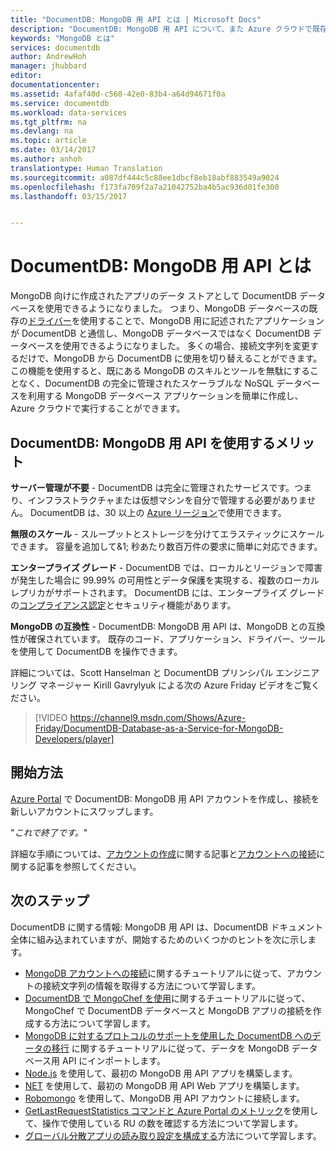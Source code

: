 ```yaml
---
title: "DocumentDB: MongoDB 用 API とは | Microsoft Docs"
description: "DocumentDB: MongoDB 用 API について、また Azure クラウドで既存の MongoDB アプリケーションを簡単に実行する方法について説明します"
keywords: "MongoDB とは"
services: documentdb
author: AndrewHoh
manager: jhubbard
editor: 
documentationcenter: 
ms.assetid: 4afaf40d-c560-42e0-83b4-a64d94671f0a
ms.service: documentdb
ms.workload: data-services
ms.tgt_pltfrm: na
ms.devlang: na
ms.topic: article
ms.date: 03/14/2017
ms.author: anhoh
translationtype: Human Translation
ms.sourcegitcommit: a087df444c5c88ee1dbcf8eb18abf883549a9024
ms.openlocfilehash: f173fa709f2a7a21042752ba4b5ac936d01fe300
ms.lasthandoff: 03/15/2017


---
```

# <a name="what-is-documentdb-api-for-mongodb"></a>DocumentDB: MongoDB 用 API とは

MongoDB 向けに作成されたアプリのデータ ストアとして DocumentDB データベースを使用できるようになりました。 つまり、MongoDB データベースの既存の[ドライバー](https://docs.mongodb.org/ecosystem/drivers/)を使用することで、MongoDB 用に記述されたアプリケーションが DocumentDB と通信し、MongoDB データベースではなく DocumentDB データベースを使用できるようになりました。 多くの場合、接続文字列を変更するだけで、MongoDB から DocumentDB に使用を切り替えることができます。 この機能を使用すると、既にある MongoDB のスキルとツールを無駄にすることなく、DocumentDB の完全に管理されたスケーラブルな NoSQL データベースを利用する MongoDB データベース アプリケーションを簡単に作成し、Azure クラウドで実行することができます。

## <a name="what-is-the-benefit-of-using-documentdb-api-for-mongodb"></a>DocumentDB: MongoDB 用 API を使用するメリット
**サーバー管理が不要** - DocumentDB は完全に管理されたサービスです。つまり、インフラストラクチャまたは仮想マシンを自分で管理する必要がありません。 DocumentDB は、30 以上の [Azure リージョン](https://azure.microsoft.com/regions/services/)で使用できます。

**無限のスケール** - スループットとストレージを分けてエラスティックにスケールできます。 容量を追加して&1; 秒あたり数百万件の要求に簡単に対応できます。

**エンタープライズ グレード** - DocumentDB では、ローカルとリージョンで障害が発生した場合に 99.99% の可用性とデータ保護を実現する、複数のローカル レプリカがサポートされます。 DocumentDB には、エンタープライズ グレードの[コンプライアンス認定](https://www.microsoft.com/trustcenter)とセキュリティ機能があります。 

**MongoDB の互換性** - DocumentDB: MongoDB 用 API は、MongoDB との互換性が確保されています。 既存のコード、アプリケーション、ドライバー、ツールを使用して DocumentDB を操作できます。 

詳細については、Scott Hanselman と DocumentDB プリンシパル エンジニアリング マネージャー Kirill Gavrylyuk による次の Azure Friday ビデオをご覧ください。

> [!VIDEO https://channel9.msdn.com/Shows/Azure-Friday/DocumentDB-Database-as-a-Service-for-MongoDB-Developers/player]
> 


## <a name="how-to-get-started"></a>開始方法
[Azure Portal](https://portal.azure.com) で DocumentDB: MongoDB 用 API アカウントを作成し、接続を新しいアカウントにスワップします。 

"*これで終了です。*"

詳細な手順については、[アカウントの作成](documentdb-create-mongodb-account.md)に関する記事と[アカウントへの接続](documentdb-connect-mongodb-account.md)に関する記事を参照してください。

## <a name="next-steps"></a>次のステップ

DocumentDB に関する情報: MongoDB 用 API は、DocumentDB ドキュメント全体に組み込まれていますが、開始するためのいくつかのヒントを次に示します。
* [MongoDB アカウントへの接続](documentdb-connect-mongodb-account.md)に関するチュートリアルに従って、アカウントの接続文字列の情報を取得する方法について学習します。
* [DocumentDB で MongoChef を使用](documentdb-mongodb-mongochef.md)に関するチュートリアルに従って、MongoChef で DocumentDB データベースと MongoDB アプリの接続を作成する方法について学習します。
* [MongoDB に対するプロトコルのサポートを使用した DocumentDB へのデータの移行](documentdb-mongodb-migrate.md) に関するチュートリアルに従って、データを MongoDB データベース用 API にインポートします。
* [Node.js](documentdb-mongodb-samples.md) を使用して、最初の MongoDB 用 API アプリを構築します。
* [NET](documentdb-mongodb-application.md) を使用して、最初の MongoDB 用 API Web アプリを構築します。
* [Robomongo](documentdb-mongodb-robomongo.md) を使用して、MongoDB 用 API アカウントに接続します。
* [GetLastRequestStatistics コマンドと Azure Portal のメトリック](documentdb-request-units.md#GetLastRequestStatistics)を使用して、操作で使用している RU の数を確認する方法について学習します。
* [グローバル分散アプリの読み取り設定を構成する](documentdb-distribute-data-globally.md#ReadPreferencesAPIforMongoDB)方法について学習します。


